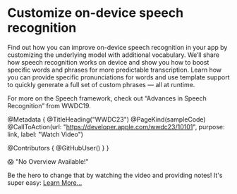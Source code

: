 # Customize on-device speech recognition

Find out how you can improve on-device speech recognition in your app by customizing the underlying model with additional vocabulary. We’ll share how speech recognition works on device and show you how to boost specific words and phrases for more predictable transcription. Learn how you can provide specific pronunciations for words and use template support to quickly generate a full set of custom phrases — all at runtime.

For more on the Speech framework, check out “Advances in Speech Recognition” from WWDC19.

@Metadata {
   @TitleHeading("WWDC23")
   @PageKind(sampleCode)
   @CallToAction(url: "https://developer.apple.com/wwdc23/10101", purpose: link, label: "Watch Video")

   @Contributors {
      @GitHubUser(<replace this with your GitHub handle>)
   }
}

😱 "No Overview Available!"

Be the hero to change that by watching the video and providing notes! It's super easy:
 [Learn More…](https://wwdcnotes.github.io/WWDCNotes/documentation/wwdcnotes/contributing)
